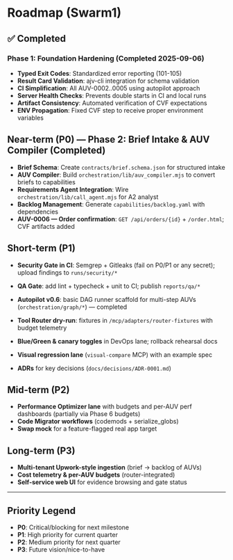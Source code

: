 # Roadmap (Swarm1)

## ✅ Completed

### Phase 1: Foundation Hardening (Completed 2025-09-06)

- **Typed Exit Codes**: Standardized error reporting (101-105)
- **Result Card Validation**: ajv-cli integration for schema validation
- **CI Simplification**: All AUV-0002..0005 using autopilot approach
- **Server Health Checks**: Prevents double starts in CI and local runs
- **Artifact Consistency**: Automated verification of CVF expectations
- **ENV Propagation**: Fixed CVF step to receive proper environment variables

## Near-term (P0) — Phase 2: Brief Intake & AUV Compiler (Completed)

- **Brief Schema**: Create `contracts/brief.schema.json` for structured intake
- **AUV Compiler**: Build `orchestration/lib/auv_compiler.mjs` to convert briefs to capabilities
- **Requirements Agent Integration**: Wire `orchestration/lib/call_agent.mjs` for A2 analyst
- **Backlog Management**: Generate `capabilities/backlog.yaml` with dependencies
- **AUV-0006 — Order confirmation**: `GET /api/orders/{id}` + `/order.html`; CVF artifacts added

## Short-term (P1)

- **Security Gate in CI**: Semgrep + Gitleaks (fail on P0/P1 or any secret); upload findings to `runs/security/*`
- **QA Gate**: add lint + typecheck + unit to CI; publish `reports/qa/*`
- **Autopilot v0.6**: basic DAG runner scaffold for multi-step AUVs (`orchestration/graph/*`) — completed
- **Tool Router dry-run**: fixtures in `/mcp/adapters/router-fixtures` with budget telemetry

- **Blue/Green & canary toggles** in DevOps lane; rollback rehearsal docs
- **Visual regression lane** (`visual-compare` MCP) with an example spec
- **ADRs** for key decisions (`docs/decisions/ADR-0001.md`)

## Mid-term (P2)

- **Performance Optimizer lane** with budgets and per-AUV perf dashboards (partially via Phase 6 budgets)
- **Code Migrator workflows** (codemods + serialize_globs)
- **Swap mock** for a feature-flagged real app target

## Long-term (P3)

- **Multi-tenant Upwork-style ingestion** (brief → backlog of AUVs)
- **Cost telemetry & per-AUV budgets** (router-integrated)
- **Self-service web UI** for evidence browsing and gate status

---

## Priority Legend

- **P0**: Critical/blocking for next milestone
- **P1**: High priority for current quarter
- **P2**: Medium priority for next quarter
- **P3**: Future vision/nice-to-have
